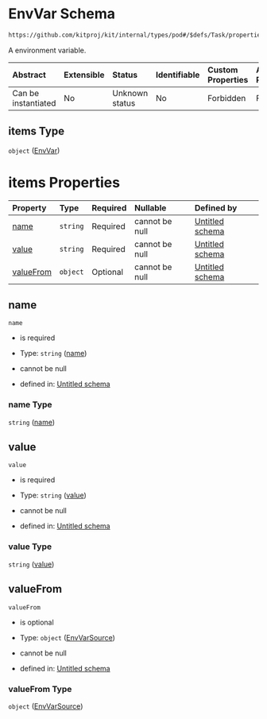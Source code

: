 # EnvVar Schema

```txt
https://github.com/kitproj/kit/internal/types/pod#/$defs/Task/properties/env/items
```

A environment variable.

| Abstract            | Extensible | Status         | Identifiable | Custom Properties | Additional Properties | Access Restrictions | Defined In                                                            |
| :------------------ | :--------- | :------------- | :----------- | :---------------- | :-------------------- | :------------------ | :-------------------------------------------------------------------- |
| Can be instantiated | No         | Unknown status | No           | Forbidden         | Forbidden             | none                | [pod.schema.json\*](../../out/pod.schema.json "open original schema") |

## items Type

`object` ([EnvVar](pod-defs-envvar.md))

# items Properties

| Property                | Type     | Required | Nullable       | Defined by                                                                                                                                |
| :---------------------- | :------- | :------- | :------------- | :---------------------------------------------------------------------------------------------------------------------------------------- |
| [name](#name)           | `string` | Required | cannot be null | [Untitled schema](pod-defs-envvar-properties-name.md "https://github.com/kitproj/kit/internal/types/pod#/$defs/EnvVar/properties/name")   |
| [value](#value)         | `string` | Required | cannot be null | [Untitled schema](pod-defs-envvar-properties-value.md "https://github.com/kitproj/kit/internal/types/pod#/$defs/EnvVar/properties/value") |
| [valueFrom](#valuefrom) | `object` | Optional | cannot be null | [Untitled schema](pod-defs-envvarsource.md "https://github.com/kitproj/kit/internal/types/pod#/$defs/EnvVar/properties/valueFrom")        |

## name



`name`

*   is required

*   Type: `string` ([name](pod-defs-envvar-properties-name.md))

*   cannot be null

*   defined in: [Untitled schema](pod-defs-envvar-properties-name.md "https://github.com/kitproj/kit/internal/types/pod#/$defs/EnvVar/properties/name")

### name Type

`string` ([name](pod-defs-envvar-properties-name.md))

## value



`value`

*   is required

*   Type: `string` ([value](pod-defs-envvar-properties-value.md))

*   cannot be null

*   defined in: [Untitled schema](pod-defs-envvar-properties-value.md "https://github.com/kitproj/kit/internal/types/pod#/$defs/EnvVar/properties/value")

### value Type

`string` ([value](pod-defs-envvar-properties-value.md))

## valueFrom



`valueFrom`

*   is optional

*   Type: `object` ([EnvVarSource](pod-defs-envvarsource.md))

*   cannot be null

*   defined in: [Untitled schema](pod-defs-envvarsource.md "https://github.com/kitproj/kit/internal/types/pod#/$defs/EnvVar/properties/valueFrom")

### valueFrom Type

`object` ([EnvVarSource](pod-defs-envvarsource.md))
